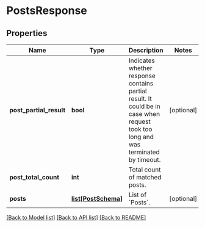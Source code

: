 # PostsResponse


## Properties
Name | Type | Description | Notes
------------ | ------------- | ------------- | -------------
**post_partial_result** | **bool** | Indicates whether response contains partial result. It could be in case when request took too long and was terminated by timeout. | [optional] 
**post_total_count** | **int** | Total count of matched posts. | 
**posts** | [**list[PostSchema]**](PostSchema.md) | List of &#x60;Posts&#x60;. | [optional] 

[[Back to Model list]](../README.md#documentation-for-models) [[Back to API list]](../README.md#documentation-for-api-endpoints) [[Back to README]](../README.md)



